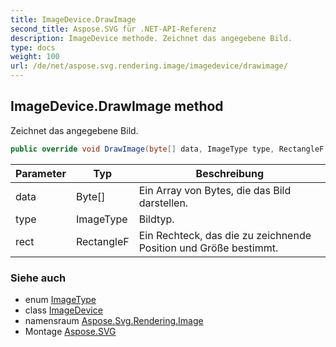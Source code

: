 ```yaml
---
title: ImageDevice.DrawImage
second_title: Aspose.SVG für .NET-API-Referenz
description: ImageDevice methode. Zeichnet das angegebene Bild.
type: docs
weight: 100
url: /de/net/aspose.svg.rendering.image/imagedevice/drawimage/
---
```

## ImageDevice.DrawImage method

Zeichnet das angegebene Bild.

```csharp
public override void DrawImage(byte[] data, ImageType type, RectangleF rect)
```

| Parameter | Typ | Beschreibung |
| --- | --- | --- |
| data | Byte[] | Ein Array von Bytes, die das Bild darstellen. |
| type | ImageType | Bildtyp. |
| rect | RectangleF | Ein Rechteck, das die zu zeichnende Position und Größe bestimmt. |

### Siehe auch

* enum [ImageType](../../../aspose.svg.rendering/imagetype/)
* class [ImageDevice](../)
* namensraum [Aspose.Svg.Rendering.Image](../../imagedevice/)
* Montage [Aspose.SVG](../../../)


